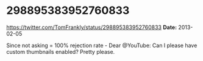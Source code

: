 # 298895383952760833
https://twitter.com/TomFrankly/status/298895383952760833
**Date:** 2013-02-05

Since not asking = 100% rejection rate - Dear @YouTube: Can I please have custom thumbnails enabled? Pretty please.

